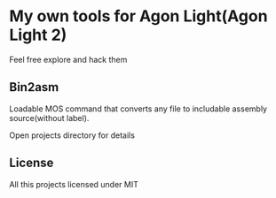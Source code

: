 # My own tools for Agon Light(Agon Light 2)

Feel free explore and hack them

## Bin2asm

Loadable MOS command that converts any file to includable assembly source(without label).

Open projects directory for details

## License

All this projects licensed under MIT